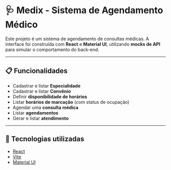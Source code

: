 # 🩺 Medix - Sistema de Agendamento Médico

Este projeto é  um sistema de agendamento de consultas médicas. A interface foi construída com **React** e **Material UI**, utilizando **mocks de API** para simular o comportamento do back-end.

---

## 📋 Funcionalidades

- Cadastrar e listar **Especialidade**
- Cadastrar e listar **Convênio**
- Definir **disponibilidade de horários** 
- Listar **horários de marcação** (com status de ocupação)
- Agendar uma **consulta médica**
- Listar **agendamentos**
- Gerar e listar **atendimento**

---

## 🧪 Tecnologias utilizadas

- [React](https://reactjs.org/)
- [Vite](https://vitejs.dev/)
- [Material UI](https://mui.com/)
